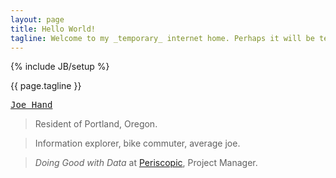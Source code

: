 ```yaml
---
layout: page
title: Hello World!
tagline: Welcome to my _temporary_ internet home. Perhaps it will be temporarily permanent.
---
```

{% include JB/setup %}

{{ page.tagline }}


<a href="/about.html"><pre>Joe Hand</pre></a>

>	Resident of Portland, Oregon.

>	Information explorer, bike commuter, average joe.

>	_Doing Good with Data_ at [Periscopic](http://periscopic.com), Project Manager.

	


<!---

	From My Own Two Hands

{% for category in site.categories %}

<ul class="posts list_style_none">
<h3 class="unit-head-inner" id="{{ category[0] }}-ref"><a href="/categories.html#{{ category[0] }}-ref">{{ category[0] | join: "/" }}</a></h3>

  {% for post in site.tags.featured %}

{% if post.category == category[0] %}

    <li><span>{{ post.date | date_to_string }}</span> &raquo; <a href="{{ BASE_PATH }}{{ post.url }}">{{ post.title }}</a></li>
{% endif %}
  {% endfor %}
	
</ul>
	{% endfor %}

	-->
